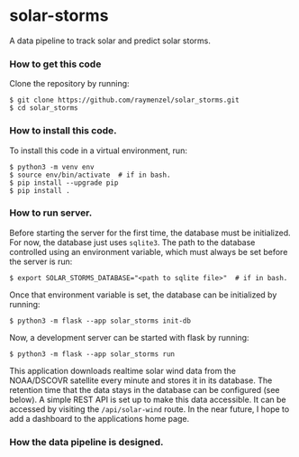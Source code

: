 # solar-storms
A data pipeline to track solar and predict solar storms.

### How to get this code
Clone the repository by running:

```
$ git clone https://github.com/raymenzel/solar_storms.git
$ cd solar_storms
```

### How to install this code.
To install this code in a virtual environment, run:

```
$ python3 -m venv env
$ source env/bin/activate  # if in bash.
$ pip install --upgrade pip
$ pip install .
```

### How to run server.
Before starting the server for the first time, the database must be
initialized.  For now, the database just uses `sqlite3`.  The path
to the database controlled using an environment variable, which must
always be set before the server is run:

```
$ export SOLAR_STORMS_DATABASE="<path to sqlite file>"  # if in bash.
```

Once that environment variable is set, the database can be initialized by running:

```
$ python3 -m flask --app solar_storms init-db
```

Now, a development server can be started with flask by running:

```
$ python3 -m flask --app solar_storms run
```

This application downloads realtime solar wind data from the NOAA/DSCOVR
satellite every minute and stores it in its database.  The retention time
that the data stays in the database can be configured (see below).  A simple
REST API is set up to make this data accessible.  It can be accessed by
visiting the `/api/solar-wind` route. In the near future, I hope to add
a dashboard to the applications home page.

### How the data pipeline is designed.
